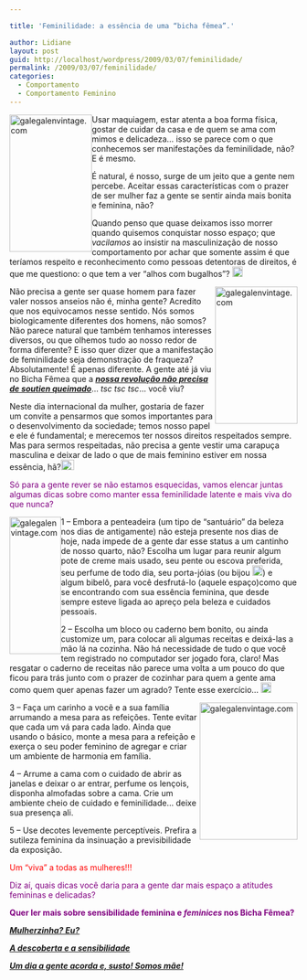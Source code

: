 ```yaml
---

title: 'Feminilidade: a essência de uma “bicha fêmea”.'

author: Lidiane
layout: post
guid: http://localhost/wordpress/2009/03/07/feminilidade/
permalink: /2009/03/07/feminilidade/
categories:
  - Comportamento
  - Comportamento Feminino
---
```

[<img style="display: inline; margin-left: 0; margin-right: 0; border-width: 0;" title="galegalenvintage.com" src="http://www.trololodemulher.com.br/blog/wp-content/uploads/2009/03/50vogue86041-thumb.png" border="0" alt="galegalenvintage.com" width="144" height="240" align="left" />](http://www.trololodemulher.com.br/blog/wp-content/uploads/2009/03/50vogue86041.png) Usar maquiagem, estar atenta a boa forma física, gostar de cuidar da casa e de quem se ama com mimos e delicadeza… isso se parece com o que conhecemos ser manifestações da feminilidade, não? E é mesmo.

É natural, é nosso, surge de um jeito que a gente nem percebe. Aceitar essas características com o prazer de ser mulher faz a gente se sentir ainda mais bonita e feminina, não? 

Quando penso que quase deixamos isso morrer quando quisemos conquistar nosso espaço; que _vacilamos_ ao insistir na masculinização de nosso comportamento por achar que somente assim é que teríamos respeito e reconhecimento como pessoas detentoras de direitos, é que me questiono: o que tem a ver “alhos com bugalhos”? [<img style="display: inline;" title="clip_image001" src="http://www.trololodemulher.com.br/blog/wp-content/uploads/2009/03/clip-image001-thumb7.gif" alt="clip_image001" width="18" height="18" />](http://www.trololodemulher.com.br/blog/wp-content/uploads/2009/03/clip-image00121.gif)

[<img style="display: inline; margin-left: 0; margin-right: 0; border-width: 0;" title="galegalenvintage.com" src="http://www.trololodemulher.com.br/blog/wp-content/uploads/2009/03/20bq1924-50271-thumb.png" border="0" alt="galegalenvintage.com" width="144" height="240" align="right" />](http://www.trololodemulher.com.br/blog/wp-content/uploads/2009/03/20bq1924-50271.png) Não precisa a gente ser quase homem para fazer valer nossos anseios não é, minha gente? Acredito que nos equivocamos nesse sentido. Nós somos biologicamente diferentes dos homens, não somos? Não parece natural que também tenhamos interesses diversos, ou que olhemos tudo ao nosso redor de forma diferente? E isso quer dizer que a manifestação de feminilidade seja demonstração de fraqueza? Absolutamente! É apenas diferente. A gente até já viu no Bicha Fêmea que a **_<a href="http://www.trololodemulher.com.br/2009/07/01/feminismo-sutia-queimado/" target="_self">nossa revolução não precisa de soutien queimado</a>_**&#8230; _tsc tsc tsc_&#8230; você viu?

Neste dia internacional da mulher, gostaria de fazer um convite a pensarmos que somos importantes para o desenvolvimento da sociedade; temos nosso papel e ele é fundamental; e merecemos ter nossos direitos respeitados sempre. Mas para sermos respeitadas, não precisa a gente vestir uma carapuça masculina e deixar de lado o que de mais feminino estiver em nossa essência, hã?[<img style="display: inline;" title="clip_image001[4]" src="http://www.trololodemulher.com.br/blog/wp-content/uploads/2009/03/clip-image0014-thumb5.gif" alt="clip_image001[4]" width="23" height="18" />](http://www.trololodemulher.com.br/blog/wp-content/uploads/2009/03/clip-image00145.gif)

<span style="color: #800080;">Só para a gente rever se não estamos esquecidas, vamos elencar juntas algumas dicas sobre como manter essa feminilidade latente e mais viva do que nunca?</span>

[<img style="display: inline; margin-left: 0; margin-right: 0; border: 0;" title="galegalenvintage.com" src="http://www.trololodemulher.com.br/blog/wp-content/uploads/2009/03/30mccall2-copy1-thumb1.png" border="0" alt="galegalenvintage.com" width="90" height="240" align="left" />](http://www.trololodemulher.com.br/blog/wp-content/uploads/2009/03/30mccall2-copy11.png) 1 – Embora a penteadeira (um tipo de “santuário” da beleza nos dias de antigamente) não esteja presente nos dias de hoje, nada impede de a gente dar esse status a um cantinho de nosso quarto, não? Escolha um lugar para reunir algum pote de creme mais usado, seu pente ou escova preferida, seu perfume de todo dia, seu porta-jóias (ou bijou [<img style="display: inline;" title="clip_image001[6]" src="http://www.trololodemulher.com.br/blog/wp-content/uploads/2009/03/clip-image0016-thumb5.gif" alt="clip_image001[6]" width="18" height="18" />](http://www.trololodemulher.com.br/blog/wp-content/uploads/2009/03/clip-image00165.gif)) e algum bibelô, para você desfrutá-lo (aquele espaço)como que se encontrando com sua essência feminina, que desde sempre esteve ligada ao apreço pela beleza e cuidados pessoais.

2 – Escolha um bloco ou caderno bem bonito, ou ainda customize um, para colocar ali algumas receitas e deixá-las a mão lá na cozinha. Não há necessidade de tudo o que você tem registrado no computador ser jogado fora, claro! Mas resgatar o caderno de receitas não parece uma volta a um pouco do que ficou para trás junto com o prazer de cozinhar para quem a gente ama como quem quer apenas fazer um agrado? Tente esse exercício… [<img style="display: inline;" title="clip_image001[8]" src="http://www.trololodemulher.com.br/blog/wp-content/uploads/2009/03/clip-image0018-thumb5.gif" alt="clip_image001[8]" width="18" height="18" />](http://www.trololodemulher.com.br/blog/wp-content/uploads/2009/03/clip-image00185.gif)

[<img style="display: inline; margin-left: 0; margin-right: 0; border-width: 0;" title="galegalenvintage.com" src="http://www.trololodemulher.com.br/blog/wp-content/uploads/2009/03/40mccall3317-z3x41-thumb.png" border="0" alt="galegalenvintage.com" width="171" height="240" align="right" />](http://www.trololodemulher.com.br/blog/wp-content/uploads/2009/03/40mccall3317-z3x41.png) 3 – Faça um carinho a você e a sua família arrumando a mesa para as refeições. Tente evitar que cada um vá para cada lado. Ainda que usando o básico, monte a mesa para a refeição e exerça o seu poder feminino de agregar e criar um ambiente de harmonia em família.

4 – Arrume a cama com o cuidado de abrir as janelas e deixar o ar entrar, perfume os lençois, disponha almofadas sobre a cama. Crie um ambiente cheio de cuidado e feminilidade… deixe sua presença ali.

5 – Use decotes levemente perceptíveis. Prefira a sutileza feminina da insinuação a previsibilidade da exposição.

<span style="color: #ff0000;">Um “viva” a todas as mulheres!!! </span>

<span style="color: #800080;">Diz aí, quais dicas você daria para a gente dar mais espaço a atitudes femininas e delicadas?</span>

<span style="color: #800080;">**Quer ler mais sobre sensibilidade feminina e _feminices_ nos Bicha Fêmea?**</span>

<span style="color: #800080;">**_<a href="http://www.trololodemulher.com.br/2010/02/24/mulherzinha-preconceito/" target="_self">Mulherzinha? Eu?</a>_**</span>

<span style="color: #800080;">**_<a href="http://www.trololodemulher.com.br/2010/02/24/mulherzinha-preconceito/" target="_self">A descoberta e a sensibilidade</a>_**</span>

<span style="color: #800080;">**_<a href="http://www.trololodemulher.com.br/2009/08/20/convidada-flavia-zocoler/" target="_self">Um dia a gente acorda e, susto! Somos mãe!</a>_**</span>

<span style="color: #800080;"> </span>

<span style="color: #800080;"> </span>